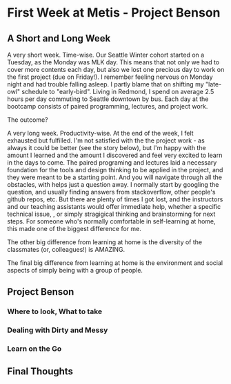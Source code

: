 # First Week at Metis - Project Benson
  
## A Short and Long Week
A very short week. Time-wise. Our Seattle Winter cohort started on a Tuesday, as the Monday was MLK day. This means that not only we had to cover more contents each day, but also we lost one precious day to work on the first project (due on Friday!). I remember feeling nervous on Monday night and had trouble falling asleep. I partly blame that on shifting my "late-owl" schedule to "early-bird". Living in Redmond, I spend on average 2.5 hours per day commuting to Seattle downtown by bus. Each day at the bootcamp consists of paired programming, lectures, and project work.    

The outcome?  

A very long week. Productivity-wise. At the end of the week, I felt exhausted but fulfilled. I'm not satisfied with the the project work - as always it could be better (see the story below), but I'm happy with the amount I learned and the amount I discovered and feel very excited to learn in the days to come. The paired programing and lectures laid a necessary foundation for the tools and design thinking to be applied in the project, and they were meant to be a starting point. And you will navigate through all the obstacles, with helps just a question away. I normally start by googling the question, and usually finding answers from stackoverflow, other people's github repos, etc. But there are plenty of times I got lost, and the instructors and our teaching assistants would offer immediate help, whether a specific technical issue, , or simply stragigical thinking and brainstorming for next steps. For someone who's normally comfortable in self-learning at home, this made one of the biggest difference for me.   

The other big difference from learning at home is the diversity of the classmates (or, colleagues!) is AMAZING.  

The final big difference from learning at home is the environment and social aspects of simply being with a group of people.

## Project Benson  

### Where to look, What to take  

### Dealing with Dirty and Messy 

### Learn on the Go

## Final Thoughts  


